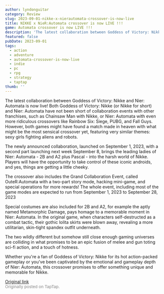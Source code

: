 ```yaml
---
author: lyndonguitar
category: Review
slug: 2023-09-01-nikke-x-nierautomata-crossover-is-now-live
title: NIKKE x NieR:Automata crossover is now LIVE !!!
game: Automata crossover is now LIVE !!!
description: 'The latest collaboration between Goddess of Victory: Nikke and Nier: Automata is now live! Both Goddess of Victory: Nikke (or Nikke for short) and Nier: Automata have not been short of collaboration events with other franchises, such as Chainsaw Man with Nikke, or Nier: Automata with even more ridiculous crossovers like Rainbow Six: Siege, PUBG, and Fall Guys. However, both games might have found a match made in heaven with what might be the most sensical crossover yet, featuring very similar themes: sexy girls fighting aliens and robots.'
featured: false
pubDate: 2023-09-01
tags:
  - action
  - adventure
  - automata-crossover-is-now-live
  - indie
  - pc
  - rpg
  - strategy
  - taptap
thumb: ''
---
```


The latest collaboration between Goddess of Victory: Nikke and Nier: Automata is now live! Both Goddess of Victory: Nikke (or Nikke for short) and Nier: Automata have not been short of collaboration events with other franchises, such as Chainsaw Man with Nikke, or Nier: Automata with even more ridiculous crossovers like Rainbow Six: Siege, PUBG, and Fall Guys. However, both games might have found a match made in heaven with what might be the most sensical crossover yet, featuring very similar themes: sexy girls fighting aliens and robots.

The newly announced collaboration, launched on September 1, 2023, with a second part launching next week September 8, brings the leading ladies of Nier: Automata - 2B and A2 plus Pascal - into the harsh world of Nikke. Players will have the opportunity to take control of these iconic androids, and yes, things are getting a little cheeky.

The crossover also includes the Grand Collaboration Event, called OuteR:Automata with a two-part story mode, hacking mini-game, and special operations for more rewards! The whole event, including most of the game modes are expected to run from September 1, 2023 to September 28, 2023

Special costumes are also included for 2B and A2, for example the aptly named Metamorphic Damage, pays homage to a memorable moment in Nier: Automata. In the original game, when characters self-destructed as a combat tactic, their gothic lolita skirts were blown away, revealing a more utilitarian, skin-tight spandex outfit underneath.

The two wildly different but somehow still close enough gaming universes are colliding in what promises to be an epic fusion of melee and gun toting sci-fi action, and a touch of hotness.

Whether you're a fan of Goddess of Victory: Nikke for its hot action-packed gameplay or you've been captivated by the emotional and gameplay depth of Nier: Automata, this crossover promises to offer something unique and memorable for Nikke.

[Original link](https://www.taptap.io/post/6226844)<br><span style="font-size: 0.95em; color: #888;">Originally posted on TapTap.</span>